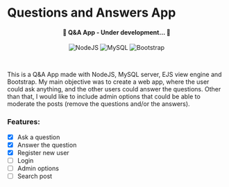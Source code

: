 # Questions and Answers App

<h4 align="center"><b> 🚧  Q&A App - Under development...  🚧 </b></h4>
<div align="center"> <img alt="NodeJS" src="https://img.shields.io/badge/node.js-%2343853D.svg?style=for-the-badge&logo=node-dot-js&logoColor=white"/> <img alt="MySQL" src="https://img.shields.io/badge/mysql-%2300f.svg?style=for-the-badge&logo=mysql&logoColor=white"/> <img alt="Bootstrap" src="https://img.shields.io/badge/bootstrap-%23563D7C.svg?style=for-the-badge&logo=bootstrap&logoColor=white"/> </div>


&nbsp;


This is a Q&A App made with NodeJS, MySQL server, EJS view engine and Bootstrap. My main objective was to create a web app, where the user could ask anything, and the other users could answer the questions. Other than that, I would like to include admin options that could be able to moderate the posts (remove the questions and/or the answers).
### Features:

- [x] Ask a question
- [x] Answer the question
- [x] Register new user
- [ ] Login
- [ ] Admin options
- [ ] Search post
